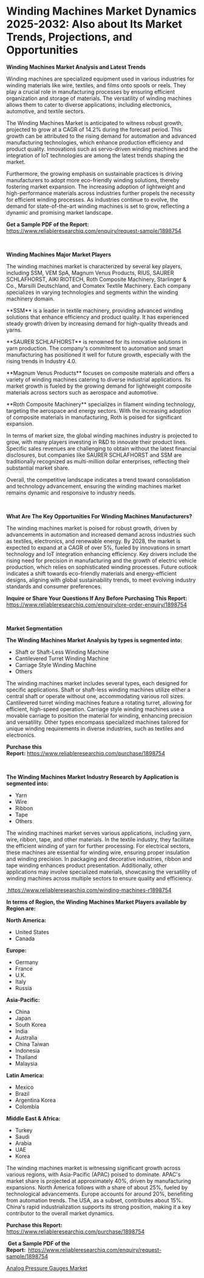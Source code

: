 <p><h1>Winding Machines Market Dynamics 2025-2032: Also about Its Market Trends, Projections, and Opportunities</h1></p><p><strong>Winding Machines Market Analysis and Latest Trends</strong></p>
<p><p>Winding machines are specialized equipment used in various industries for winding materials like wire, textiles, and films onto spools or reels. They play a crucial role in manufacturing processes by ensuring efficient organization and storage of materials. The versatility of winding machines allows them to cater to diverse applications, including electronics, automotive, and textile sectors.</p><p>The Winding Machines Market is anticipated to witness robust growth, projected to grow at a CAGR of 14.2% during the forecast period. This growth can be attributed to the rising demand for automation and advanced manufacturing technologies, which enhance production efficiency and product quality. Innovations such as servo-driven winding machines and the integration of IoT technologies are among the latest trends shaping the market. </p><p>Furthermore, the growing emphasis on sustainable practices is driving manufacturers to adopt more eco-friendly winding solutions, thereby fostering market expansion. The increasing adoption of lightweight and high-performance materials across industries further propels the necessity for efficient winding processes. As industries continue to evolve, the demand for state-of-the-art winding machines is set to grow, reflecting a dynamic and promising market landscape.</p></p>
<p><strong>Get a Sample PDF of the Report:&nbsp;</strong> <a href="https://www.reliableresearchiq.com/enquiry/request-sample/1898754?utm_campaign=3514&utm_medium=2&utm_source=Github&utm_content=ia&utm_term=08042025&utm_id=winding-machines">https://www.reliableresearchiq.com/enquiry/request-sample/1898754</a></p>
<p>&nbsp;</p>
<p><strong>Winding Machines Major Market Players</strong></p>
<p><p>The winding machines market is characterized by several key players, including SSM, VEM SpA, Magnum Venus Products, RIUS, SAURER SCHLAFHORST, AIKI RIOTECH, Roth Composite Machinery, Starlinger & Co., Marsilli Deutschland, and Comatex Textile Machinery. Each company specializes in varying technologies and segments within the winding machinery domain.</p><p>**SSM** is a leader in textile machinery, providing advanced winding solutions that enhance efficiency and product quality. It has experienced steady growth driven by increasing demand for high-quality threads and yarns.</p><p>**SAURER SCHLAFHORST** is renowned for its innovative solutions in yarn production. The company's commitment to automation and smart manufacturing has positioned it well for future growth, especially with the rising trends in Industry 4.0.</p><p>**Magnum Venus Products** focuses on composite materials and offers a variety of winding machines catering to diverse industrial applications. Its market growth is fueled by the growing demand for lightweight composite materials across sectors such as aerospace and automotive.</p><p>**Roth Composite Machinery** specializes in filament winding technology, targeting the aerospace and energy sectors. With the increasing adoption of composite materials in manufacturing, Roth is poised for significant expansion.</p><p>In terms of market size, the global winding machines industry is projected to grow, with many players investing in R&D to innovate their product lines. Specific sales revenues are challenging to obtain without the latest financial disclosures, but companies like SAURER SCHLAFHORST and SSM are traditionally recognized as multi-million dollar enterprises, reflecting their substantial market share.</p><p>Overall, the competitive landscape indicates a trend toward consolidation and technology advancement, ensuring the winding machines market remains dynamic and responsive to industry needs.</p></p>
<p>&nbsp;</p>
<p><strong>What Are The Key Opportunities For Winding Machines Manufacturers?</strong></p>
<p><p>The winding machines market is poised for robust growth, driven by advancements in automation and increased demand across industries such as textiles, electronics, and renewable energy. By 2028, the market is expected to expand at a CAGR of over 5%, fueled by innovations in smart technology and IoT integration enhancing efficiency. Key drivers include the rising need for precision in manufacturing and the growth of electric vehicle production, which relies on sophisticated winding processes. Future outlook indicates a shift towards eco-friendly materials and energy-efficient designs, aligning with global sustainability trends, to meet evolving industry standards and consumer preferences.</p></p>
<p><strong>Inquire or Share Your Questions If Any Before Purchasing This Report:</strong> <a href="https://www.reliableresearchiq.com/enquiry/pre-order-enquiry/1898754?utm_campaign=3514&utm_medium=2&utm_source=Github&utm_content=ia&utm_term=08042025&utm_id=winding-machines">https://www.reliableresearchiq.com/enquiry/pre-order-enquiry/1898754</a></p>
<p>&nbsp;</p>
<p><strong>Market Segmentation</strong></p>
<p><strong>The Winding Machines Market Analysis by types is segmented into:</strong></p>
<p><ul><li>Shaft or Shaft-Less Winding Machine</li><li>Cantilevered Turret Winding Machine</li><li>Carriage Style Winding Machine</li><li>Others</li></ul></p>
<p><p>The winding machines market includes several types, each designed for specific applications. Shaft or shaft-less winding machines utilize either a central shaft or operate without one, accommodating various roll sizes. Cantilevered turret winding machines feature a rotating turret, allowing for efficient, high-speed operation. Carriage style winding machines use a movable carriage to position the material for winding, enhancing precision and versatility. Other types encompass specialized machines tailored for unique winding requirements in diverse industries, such as textiles and electronics.</p></p>
<p><strong>Purchase this Report:&nbsp;</strong><a href="https://www.reliableresearchiq.com/purchase/1898754?utm_campaign=3514&utm_medium=2&utm_source=Github&utm_content=ia&utm_term=08042025&utm_id=winding-machines">https://www.reliableresearchiq.com/purchase/1898754</a></p>
<p>&nbsp;</p>
<p><strong>The Winding Machines Market Industry Research by Application is segmented into:</strong></p>
<p><ul><li>Yarn</li><li>Wire</li><li>Ribbon</li><li>Tape</li><li>Others</li></ul></p>
<p><p>The winding machines market serves various applications, including yarn, wire, ribbon, tape, and other materials. In the textile industry, they facilitate the efficient winding of yarn for further processing. For electrical sectors, these machines are essential for winding wire, ensuring proper insulation and winding precision. In packaging and decorative industries, ribbon and tape winding enhances product presentation. Additionally, other applications may involve specialized materials, showcasing the versatility of winding machines across multiple sectors to ensure quality and efficiency.</p></p>
<p><a href="https://www.reliableresearchiq.com/winding-machines-r1898754?utm_campaign=3514&utm_medium=2&utm_source=Github&utm_content=ia&utm_term=08042025&utm_id=winding-machines">&nbsp;https://www.reliableresearchiq.com/winding-machines-r1898754</a></p>
<p><strong>In terms of Region, the Winding Machines Market Players available by Region are:</strong></p>
<p>
    <p> <strong> North America: </strong>
        <ul>
            <li>United States</li>
            <li>Canada</li>
        </ul>
        </p> 
    <p> <strong> Europe: </strong>
        <ul>
            <li>Germany</li>
            <li>France</li>
            <li>U.K.</li>
            <li>Italy</li>
            <li>Russia</li>
        </ul>
        </p> 
    <p> <strong> Asia-Pacific: </strong>
        <ul>
            <li>China</li>
            <li>Japan</li>
            <li>South Korea</li>
            <li>India</li>
            <li>Australia</li>
            <li>China Taiwan</li>
            <li>Indonesia</li>
            <li>Thailand</li>
            <li>Malaysia</li>
        </ul>
        </p> 
    <p> <strong> Latin America: </strong>
        <ul>
            <li>Mexico</li>
            <li>Brazil</li>
            <li>Argentina Korea</li>
            <li>Colombia</li>
        </ul>
        </p> 
    <p> <strong> Middle East & Africa: </strong>
        <ul>
            <li>Turkey</li>
            <li>Saudi</li>
            <li>Arabia</li>
            <li>UAE</li>
            <li>Korea</li>
        </ul>
    </p>
    </p>
<p><p>The winding machines market is witnessing significant growth across various regions, with Asia-Pacific (APAC) poised to dominate. APAC's market share is projected at approximately 40%, driven by manufacturing expansions. North America follows with a share of about 25%, fueled by technological advancements. Europe accounts for around 20%, benefiting from automation trends. The USA, as a subset, contributes about 15%. China's rapid industrialization supports its strong position, making it a key contributor to the overall market dynamics.</p></p>
<p><strong>Purchase this Report: </strong><a href="https://www.reliableresearchiq.com/purchase/1898754?utm_campaign=3514&utm_medium=2&utm_source=Github&utm_content=ia&utm_term=08042025&utm_id=winding-machines">https://www.reliableresearchiq.com/purchase/1898754</a></p>
<p>&nbsp;<strong>Get a Sample PDF of the Report:&nbsp;&nbsp;</strong><a href="https://www.reliableresearchiq.com/enquiry/request-sample/1898754?utm_campaign=3514&utm_medium=2&utm_source=Github&utm_content=ia&utm_term=08042025&utm_id=winding-machines">https://www.reliableresearchiq.com/enquiry/request-sample/1898754</a></p>
<p><strong></strong></p>
<p><p><a href="https://github.com/cachuhashieb/Market-Research-Report-List-1/blob/main/analog-pressure-gauges-market.md?utm_campaign=3514&utm_medium=2&utm_source=Github&utm_content=ia&utm_term=08042025&utm_id=winding-machines">Analog Pressure Gauges Market</a></p></p>
